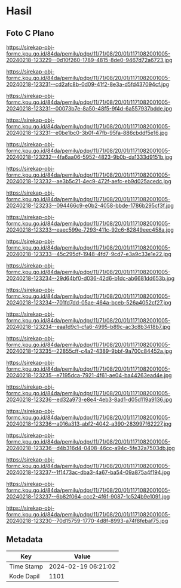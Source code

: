 # Hasil

## Foto C Plano

https://sirekap-obj-formc.kpu.go.id/84da/pemilu/pdpr/11/71/08/20/01/1171082001005-20240218-123229--0d10f260-1789-4815-8de0-9467d72a6723.jpg

https://sirekap-obj-formc.kpu.go.id/84da/pemilu/pdpr/11/71/08/20/01/1171082001005-20240218-123231--cd2afc8b-0d09-41f2-8e3a-d5fd437094cf.jpg

https://sirekap-obj-formc.kpu.go.id/84da/pemilu/pdpr/11/71/08/20/01/1171082001005-20240218-123231--00073b7e-8a50-48f5-9f4d-6a557937bdde.jpg

https://sirekap-obj-formc.kpu.go.id/84da/pemilu/pdpr/11/71/08/20/01/1171082001005-20240218-123231--e0be1bc0-3b0f-47fb-95fa-886cbddf5e16.jpg

https://sirekap-obj-formc.kpu.go.id/84da/pemilu/pdpr/11/71/08/20/01/1171082001005-20240218-123232--4fa6aa06-5952-4823-9b0b-da1333d9151b.jpg

https://sirekap-obj-formc.kpu.go.id/84da/pemilu/pdpr/11/71/08/20/01/1171082001005-20240218-123232--ae3b5c21-4ec9-472f-aefc-eb9d025acedc.jpg

https://sirekap-obj-formc.kpu.go.id/84da/pemilu/pdpr/11/71/08/20/01/1171082001005-20240218-123233--094466c9-e0b2-4058-bbde-1786b295cf3f.jpg

https://sirekap-obj-formc.kpu.go.id/84da/pemilu/pdpr/11/71/08/20/01/1171082001005-20240218-123233--eaec599e-7293-411c-92c6-82849eec458a.jpg

https://sirekap-obj-formc.kpu.go.id/84da/pemilu/pdpr/11/71/08/20/01/1171082001005-20240218-123233--45c295df-1948-4fd7-9cd7-e3a9c33e1e22.jpg

https://sirekap-obj-formc.kpu.go.id/84da/pemilu/pdpr/11/71/08/20/01/1171082001005-20240218-123234--29d64bf0-d036-42d6-b1dc-ab6681dd653b.jpg

https://sirekap-obj-formc.kpu.go.id/84da/pemilu/pdpr/11/71/08/20/01/1171082001005-20240218-123234--701fd7dd-05ae-464a-bceb-526a4052cf27.jpg

https://sirekap-obj-formc.kpu.go.id/84da/pemilu/pdpr/11/71/08/20/01/1171082001005-20240218-123234--eaa1d9c1-cfa6-4995-b89c-ac3c8b3418b7.jpg

https://sirekap-obj-formc.kpu.go.id/84da/pemilu/pdpr/11/71/08/20/01/1171082001005-20240218-123235--22855cff-c4a2-4389-9bbf-9a700c84452a.jpg

https://sirekap-obj-formc.kpu.go.id/84da/pemilu/pdpr/11/71/08/20/01/1171082001005-20240218-123235--e7195dca-7921-4f61-ae04-ba44263ead4e.jpg

https://sirekap-obj-formc.kpu.go.id/84da/pemilu/pdpr/11/71/08/20/01/1171082001005-20240218-123236--ed32a973-e8e4-4eb3-8ad1-d05d119a9136.jpg

https://sirekap-obj-formc.kpu.go.id/84da/pemilu/pdpr/11/71/08/20/01/1171082001005-20240218-123236--a016a313-abf2-4042-a390-283997f62227.jpg

https://sirekap-obj-formc.kpu.go.id/84da/pemilu/pdpr/11/71/08/20/01/1171082001005-20240218-123236--d4b316d4-0408-46cc-a94c-5fe32a7503db.jpg

https://sirekap-obj-formc.kpu.go.id/84da/pemilu/pdpr/11/71/08/20/01/1171082001005-20240218-123237--1f1473ac-dba3-4a67-ba54-09a875a4f194.jpg

https://sirekap-obj-formc.kpu.go.id/84da/pemilu/pdpr/11/71/08/20/01/1171082001005-20240218-123237--6b82f064-ccc2-4f6f-9087-1c524b9e1091.jpg

https://sirekap-obj-formc.kpu.go.id/84da/pemilu/pdpr/11/71/08/20/01/1171082001005-20240218-123230--70d15759-1770-4d8f-8993-a74f8febaf75.jpg


## Metadata

| Key        | Value               |
| ---------- | ------------------- |
| Time Stamp | 2024-02-19 06:21:02 |
| Kode Dapil | 1101                |



